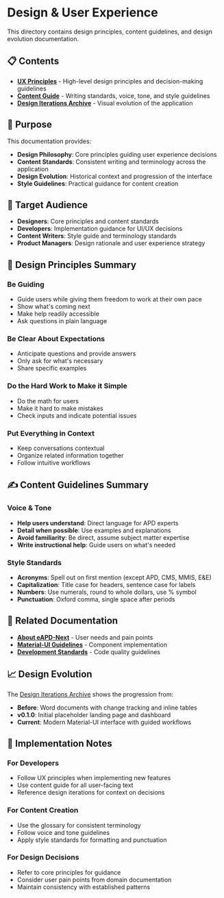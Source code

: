 # Design & User Experience

This directory contains design principles, content guidelines, and design evolution documentation.

## 📋 Contents

- **[UX Principles](UX-Principles.md)** - High-level design principles and decision-making guidelines
- **[Content Guide](Content-guide.md)** - Writing standards, voice, tone, and style guidelines
- **[Design Iterations Archive](Design-iterations-archive.md)** - Visual evolution of the application

## 🎯 Purpose

This documentation provides:

- **Design Philosophy**: Core principles guiding user experience decisions
- **Content Standards**: Consistent writing and terminology across the application
- **Design Evolution**: Historical context and progression of the interface
- **Style Guidelines**: Practical guidance for content creation

## 👥 Target Audience

- **Designers**: Core principles and content standards
- **Developers**: Implementation guidance for UI/UX decisions
- **Content Writers**: Style guide and terminology standards
- **Product Managers**: Design rationale and user experience strategy

## 🎨 Design Principles Summary

### Be Guiding

- Guide users while giving them freedom to work at their own pace
- Show what's coming next
- Make help readily accessible
- Ask questions in plain language

### Be Clear About Expectations

- Anticipate questions and provide answers
- Only ask for what's necessary
- Share specific examples

### Do the Hard Work to Make it Simple

- Do the math for users
- Make it hard to make mistakes
- Check inputs and indicate potential issues

### Put Everything in Context

- Keep conversations contextual
- Organize related information together
- Follow intuitive workflows

## ✍️ Content Guidelines Summary

### Voice & Tone

- **Help users understand**: Direct language for APD experts
- **Detail when possible**: Use examples and explanations
- **Avoid familiarity**: Be direct, assume subject matter expertise
- **Write instructional help**: Guide users on what's needed

### Style Standards

- **Acronyms**: Spell out on first mention (except APD, CMS, MMIS, E&E)
- **Capitalization**: Title case for headers, sentence case for labels
- **Numbers**: Use numerals, round to whole dollars, use % symbol
- **Punctuation**: Oxford comma, single space after periods

## 🔗 Related Documentation

- **[About eAPD-Next](../domain/About-eAPD-Next.md)** - User needs and pain points
- **[Material-UI Guidelines](../../.kiro/steering/material-ui-guidelines.md)** - Component implementation
- **[Development Standards](../../.kiro/steering/development-standards.md)** - Code quality guidelines

## 📈 Design Evolution

The [Design Iterations Archive](Design-iterations-archive.md) shows the progression from:

- **Before**: Word documents with change tracking and inline tables
- **v0.1.0**: Initial placeholder landing page and dashboard
- **Current**: Modern Material-UI interface with guided workflows

## 🎯 Implementation Notes

### For Developers

- Follow UX principles when implementing new features
- Use content guide for all user-facing text
- Reference design iterations for context on decisions

### For Content Creation

- Use the glossary for consistent terminology
- Follow voice and tone guidelines
- Apply style standards for formatting and punctuation

### For Design Decisions

- Refer to core principles for guidance
- Consider user pain points from domain documentation
- Maintain consistency with established patterns
